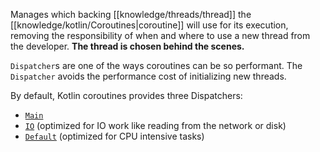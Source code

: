 Manages which backing [[knowledge/threads/thread]] the [[knowledge/kotlin/Coroutines|coroutine]] will use for its execution, removing the responsibility of when and where to use a new thread from the developer. **The thread is chosen behind the scenes.**

`Dispatcher`s are one of the ways coroutines can be so performant. The `Dispatcher` avoids the performance cost of initializing new threads.

By default, Kotlin coroutines provides three Dispatchers:

- [`Main`](https://kotlin.github.io/kotlinx.coroutines/kotlinx-coroutines-core/kotlinx.coroutines/-dispatchers/-main.html)
- [`IO`](https://kotlin.github.io/kotlinx.coroutines/kotlinx-coroutines-core/kotlinx.coroutines/-dispatchers/-i-o.html) (optimized for IO work like reading from the network or disk)
- [`Default`](https://kotlin.github.io/kotlinx.coroutines/kotlinx-coroutines-core/kotlinx.coroutines/-dispatchers/-default.html) (optimized for CPU intensive tasks)

